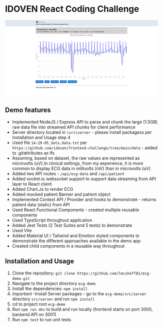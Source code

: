 # IDOVEN React Coding Challenge

![Buildtapp](src/assets/images/app-screenshot.png)

## Demo features

- Implemented NodeJS / Express API to parse and chunk the large (1.5GB) raw data file into streamed API chunks for client performance
- Server directory located in `\src\server` - please install packagess per Installation and Usage step 4
- Used file `14-29-05_data_data.txt` per `https://github.com/idoven/frontend-challenge/tree/main/data` - added to .gitattributes as lfs
- Assuming, based on dataset, the raw values are represented as microvolts (uV).In clinical settings, from my experience, it is more common to display ECG data in millivolts (mV) than in microvolts (uV)
- Added two API routes - `/api/ecg-data` and `/api/patient`
- Added socket.io websocket support to support data streaming from API layer to React client
- Added Chart.Js to render ECG
- Added mocked patient Banner and patient object
- Implemented Context API / Provider and hooks to demonstrate - returns patient data (static) from API
- Used React Functional Components - created multiple reusable components
- Used TypeScript throughout application
- Added Jest Tests (2 Test Suites and 5 tests) to demonstrate
- Used Vite
- Added Material UI / Tailwind and Emotion styled components to demonstrate the different approaches available in the demo app
- Created child components in a reusable way throughout

## Installation and Usage

1. Clone the repository: `git clone https://github.com/lmcsheff81/ecg-demo.git`
2. Navigate to the project directory `ecg-demo`
3. Install the dependencies: `npm install`
4. _Important_ -Install Server packages - go to the `ecg-demo/src/server` directory `src/server` and run `npm install`
5. cd to project root `ecg-demo`
6. Run `npm run dev` to build and run locally (frontend starts on port 3000, backend API on 3001)
7. Run `npm test` to run unit tests
